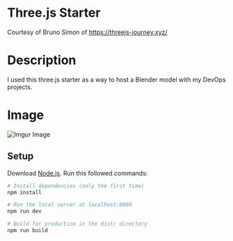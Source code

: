 # Three.js Starter
Courtesy of Bruno Simon of https://threejs-journey.xyz/

# Description
I used this three.js starter as a way to host a Blender model with my DevOps projects. 

# Image
![Imgur Image](https://i.imgur.com/f2W2X7E.png)

## Setup
Download [Node.js](https://nodejs.org/en/download/).
Run this followed commands:

``` bash
# Install dependencies (only the first time)
npm install

# Run the local server at localhost:8080
npm run dev

# Build for production in the dist/ directory
npm run build
```
